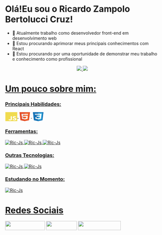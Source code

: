 # Olá!Eu sou o Ricardo Zampolo Bertolucci Cruz!


- 🔭 Atualmente trabalho como desenvolvedor front-end em desenvolvimento web
- 🌱 Estou procurando aprimorar meus principais conhecimentos com React
- 🤔 Estou procurando por uma oportunidade de demonstrar meu trabalho e conhecimento como profissional

<div align="center">
  <a href="https://github.com/Ricardozampolo">
  <img height="150em" src="https://github-readme-stats.vercel.app/api?username=Ricardozampolo&show_icons=true&theme=radical&include_all_commits=true&count_private=true">
  <img height="150em" src="https://github-readme-stats.vercel.app/api/top-langs/?username=Ricardozampolo&layout=compact&langs_count=7&theme=synthwave">
</div>

# Um pouco sobre mim:
  
### Principais Habilidades:
<div style="display: inline_block">
  <img align="center" alt="Ric-Js" height="30" width="40" src="https://raw.githubusercontent.com/devicons/devicon/master/icons/javascript/javascript-plain.svg">
  <img align="center" alt="Ric-HTML" height="30" width="40" src="https://raw.githubusercontent.com/devicons/devicon/master/icons/html5/html5-original.svg">
  <img align="center" alt="Ric-CSS" height="30" width="40" src="https://raw.githubusercontent.com/devicons/devicon/master/icons/css3/css3-original.svg">
</div>
  
### Ferramentas:
<div style="display: inline_block">
  <img align="center" alt="Ric-Js" height="30" width="40" src="https://cdn.jsdelivr.net/gh/devicons/devicon/icons/visualstudio/visualstudio-plain.svg">
  <img align="center" alt="Ric-Js" height="30" width="40" src="https://cdn.jsdelivr.net/gh/devicons/devicon/icons/github/github-original.svg">
  <img align="center" alt="Ric-Js" height="30" width="40" src="https://cdn.jsdelivr.net/gh/devicons/devicon/icons/windows8/windows8-original.svg">
</div>
  

### Outras Tecnologias:
<div style="display: inline_block">
  <img align="center" alt="Ric-Js" height="30" width="40" src="https://cdn.jsdelivr.net/gh/devicons/devicon/icons/python/python-original.svg">
  <img align="center" alt="Ric-Js" height="30" width="40" src="https://cdn.jsdelivr.net/gh/devicons/devicon/icons/c/c-original.svg">
</div>

  
### Estudando no Momento:
<div style="display: inline_block">
  <img align="center" alt="Ric-Js" height="30" width="40" src="https://cdn.jsdelivr.net/gh/devicons/devicon/icons/react/react-original.svg">
</div>

# Redes Sociais
<div>
  <a href="https://www.linkedin.com/in/ricardo-bertolucci-/" target="_blank"><img height="30" width="130" src="https://img.shields.io/badge/-LinkedIn-%230077B5?style=for-the-badge&logo=linkedin&logoColor=white" target="_blank"></a>
  <a href = "mailto: kakazampolo2002@gmail.com"><img height="30" width="100" src="https://img.shields.io/badge/-Gmail-%23333?style=for-the-badge&logo=gmail&logoColor=white" target="_blank"></a>
    <a href="https://instagram.com/kakazampolo" target="_blank"><img height="30" width="140" src="https://img.shields.io/badge/-Instagram-%23E4405F?style=for-the-badge&logo=instagram&logoColor=white" target="_blank"></a>
  
</div>

